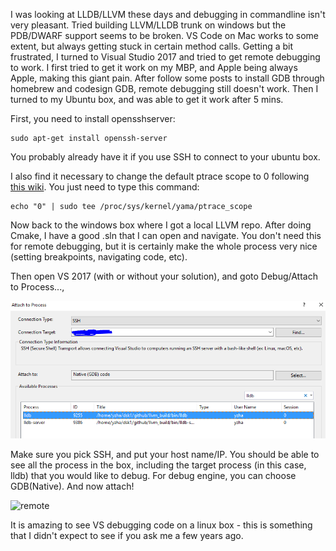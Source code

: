 
I was looking at LLDB/LLVM these days and debugging in commandline isn't very pleasant. Tried building LLVM/LLDB trunk on windows but the PDB/DWARF support seems to be broken. VS Code on Mac works to some extent, but always getting stuck in certain method calls. Getting a bit frustrated, I turned to Visual Studio 2017 and tried to get remote debugging to work. I first tried to get it work on my MBP, and Apple being always Apple, making this giant pain. After follow some posts to install GDB through homebrew and codesign GDB, remote debugging still doesn't work. Then I turned to my Ubuntu box, and was able to get it work after 5 mins. 

First, you need to install opensshserver:

```
sudo apt-get install openssh-server
```

You probably already have it if you use SSH to connect to your ubuntu box. 

I also find it necessary to change the default ptrace scope to 0 following [this wiki](https://github.com/Microsoft/MIEngine/wiki/Troubleshoot-attaching-to-processes-using-GDB). You just need to type this command:

```
echo "0" | sudo tee /proc/sys/kernel/yama/ptrace_scope
```

Now back to the windows box where I got a local LLVM repo. After doing Cmake, I have a good .sln that I can open and navigate. You don't need this for remote debugging, but it is certainly make the whole process very nice (setting breakpoints, navigating code, etc).

Then open VS 2017 (with or without your solution), and goto Debug/Attach to Process...,

![remote](/assets/images/remote-dbg-2.png)

Make sure you pick SSH, and put your host name/IP. You should be able to see all the process in the box, including the target process (in this case, lldb) that you would like to debug. For debug engine, you can choose GDB(Native). And now attach!

![remote](/assets/images/remote-dbg-1.png)

It is amazing to see VS debugging code on a linux box - this is something that I didn't expect to see if you ask me a few years ago.
